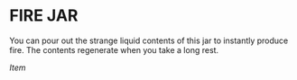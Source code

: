 ﻿---
tags:
  - Item
name: 'FIRE JAR'
description: 'You can pour out the strange liquid contents of this jar to instantly produce fire. The contents regenerate when you take a long rest.'
---

# FIRE JAR

You can pour out the strange liquid contents of this jar to instantly produce fire. The contents regenerate when you take a long rest.

*Item*
